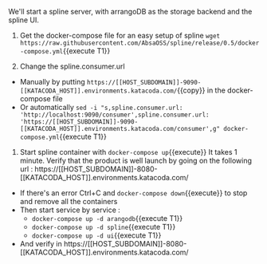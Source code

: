 We'll start a spline server, with arrangoDB as the storage backend and the spline UI.

1. Get the docker-compose file for an easy setup of spline
`wget https://raw.githubusercontent.com/AbsaOSS/spline/release/0.5/docker-compose.yml`{{execute T1}}

2. Change the spline.consumer.url
+ Manually by putting `https://[[HOST_SUBDOMAIN]]-9090-[[KATACODA_HOST]].environments.katacoda.com/`{{copy}} in the docker-compose file
+ Or automatically `sed -i "s,spline.consumer.url: 'http://localhost:9090/consumer',spline.consumer.url: 'https://[[HOST_SUBDOMAIN]]-9090-[[KATACODA_HOST]].environments.katacoda.com/consumer',g" docker-compose.yml`{{execute T1}}

1. Start spline container with `docker-compose up`{{execute}}
It takes 1 minute.
Verify that the product is well launch by going on the following url : https://[[HOST_SUBDOMAIN]]-8080-[[KATACODA_HOST]].environments.katacoda.com/
+ If there's an error Ctrl+C and `docker-compose down`{{execute}} to stop and remove all the containers 
+ Then start service by service :
  + `docker-compose up -d arangodb`{{execute T1}}
  + `docker-compose up -d spline`{{execute T1}}
  + `docker-compose up -d ui`{{execute T1}}
+ And verify in https://[[HOST_SUBDOMAIN]]-8080-[[KATACODA_HOST]].environments.katacoda.com/
